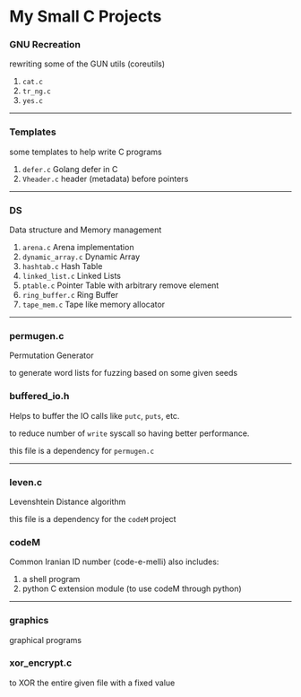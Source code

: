 # My Small C Projects


### GNU Recreation
rewriting some of the GUN utils (coreutils)
1. `cat.c`
2. `tr_ng.c`
3. `yes.c`

---

### Templates
some templates to help write C programs
1. `defer.c`  Golang defer in C
2. `Vheader.c`  header (metadata) before pointers

---

### DS
Data structure and Memory management
1. `arena.c`  Arena implementation
2. `dynamic_array.c`  Dynamic Array
3. `hashtab.c`  Hash Table
4. `linked_list.c`  Linked Lists
5. `ptable.c`  Pointer Table with arbitrary remove element
6. `ring_buffer.c`  Ring Buffer
7. `tape_mem.c`  Tape like memory allocator

---

### permugen.c
Permutation Generator

to generate word lists for fuzzing based on some given seeds


### buffered_io.h
Helps to buffer the IO calls like `putc`, `puts`, etc.

to reduce number of `write` syscall so having better performance.

this file is a dependency for `permugen.c`

---

### leven.c
Levenshtein Distance algorithm

this file is a dependency for the `codeM` project


### codeM
Common Iranian ID number (code-e-melli)
also includes:
1. a shell program
2. python C extension module (to use codeM through python)

---

### graphics
graphical programs


### xor_encrypt.c
to XOR the entire given file with a fixed value
